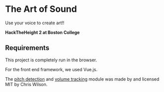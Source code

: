 # The Art of Sound

Use your voice to create art!!

**HackTheHeight 2 at Boston College**

## Requirements

This project is completely run in the browser.

For the front end framework, we used Vue.js.

The [pitch detection](https://github.com/cwilso/PitchDetect) and [volume tracking](https://github.com/cwilso/volume-meter) module was made by and licensed MIT by Chris Wilson.
